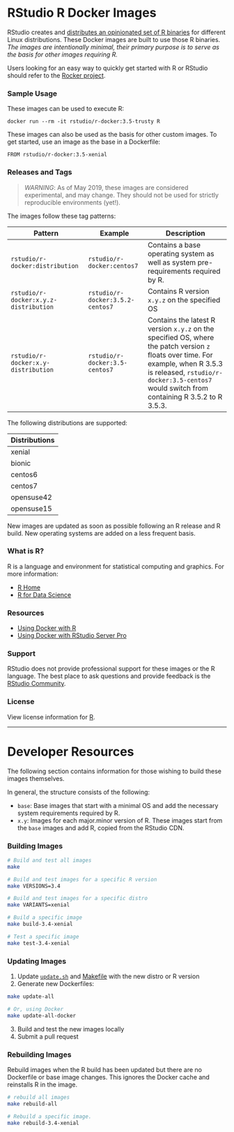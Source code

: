 # RStudio R Docker Images

RStudio creates and [distributes an opinionated set of R
binaries](https://github.com/rstudio/r-builds) for different Linux
distributions. These Docker images are built to use those R binaries. *The
images are intentionally minimal, their primary purpose is to serve as the
basis for other images requiring R.* 

Users looking for an easy way to quickly get started with R or RStudio should
refer to the [Rocker project](https://www.rocker-project.org/).


### Sample Usage

These images can be used to execute R:

```
docker run --rm -it rstudio/r-docker:3.5-trusty R
```

These images can also be used as the basis for other custom images. To get
started, use an image as the base in a Dockerfile:

```
FROM rstudio/r-docker:3.5-xenial
```

### Releases and Tags

> *WARNING*: As of May 2019, these images are considered experimental, and may change. They should
> not be used for strictly reproducible environments (yet!). 

The images follow these tag patterns: 

| Pattern | Example | Description |
| --- | --- | --- | 
| `rstudio/r-docker:distribution` | `rstudio/r-docker:centos7` |  Contains a base operating system as well as system pre-requirements required by R. |
| `rstudio/r-docker:x.y.z-distribution` | `rstudio/r-docker:3.5.2-centos7` | Contains R version `x.y.z` on the specified OS |
| `rstudio/r-docker:x.y-distribution` | `rstudio/r-docker:3.5-centos7` | Contains the latest R version `x.y.z` on the specified OS, where the patch version `z` floats over time. For example, when R 3.5.3 is released, `rstudio/r-docker:3.5-centos7` would switch from containing R 3.5.2 to R 3.5.3.|


The following distributions are supported:  

| Distributions |
| ------------- |
| xenial        |
| bionic        |
| centos6       |
| centos7       |
| opensuse42    |
| opensuse15    |


New images are updated as soon as possible following an R release and R build.
New operating systems are added on a less frequent basis. 


### What is R?

R is a language and environment for statistical computing and graphics. For more information:

- [R Home](https://www.r-project.org/about.html)
- [R for Data Science](https://r4ds.had.co.nz/) 

### Resources

- [Using Docker with R](https://environments.rstudio.com/docker)
- [Using Docker with RStudio Server Pro](https://solutions.rstudio.com/launcher/overview/) 

### Support

RStudio does not provide professional support for these images or the R
language. The best place to ask questions and provide feedback is the [RStudio
Community]().

### License

View license information for [R](https://www.r-project.org/Licenses/).


---

# Developer Resources

The following section contains information for those wishing to build these
images themselves.

In general, the structure consists of the following:

- `base`: Base images that start with a minimal OS and add the necessary system
  requirements required by R.
- `x.y`: Images for each major.minor version of R. These images start from the
  `base` images and add R, copied from the RStudio CDN. 


### Building Images
```bash
# Build and test all images
make

# Build and test images for a specific R version
make VERSIONS=3.4

# Build and test images for a specific distro
make VARIANTS=xenial

# Build a specific image
make build-3.4-xenial

# Test a specific image
make test-3.4-xenial
```

### Updating Images
1. Update [`update.sh`](update.sh) and [Makefile](Makefile) with the new distro or R version
2. Generate new Dockerfiles:
```bash
make update-all

# Or, using Docker
make update-all-docker
```
3. Build and test the new images locally
4. Submit a pull request

### Rebuilding Images

Rebuild images when the R build has been updated but there are no Dockerfile or base image changes.
This ignores the Docker cache and reinstalls R in the image.

```bash
# rebuild all images
make rebuild-all

# Rebuild a specific image.
make rebuild-3.4-xenial
```
